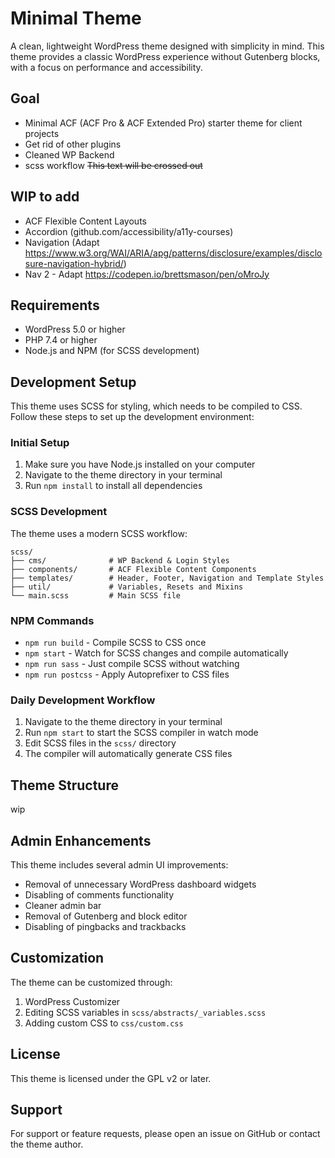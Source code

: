 # Minimal Theme

A clean, lightweight WordPress theme designed with simplicity in mind. This theme provides a classic WordPress experience without Gutenberg blocks, with a focus on performance and accessibility.

## Goal

- Minimal ACF (ACF Pro & ACF Extended Pro) starter theme for client projects
- Get rid of other plugins
- Cleaned WP Backend
- scss workflow
~~This text will be crossed out~~

## WIP to add
- ACF Flexible Content Layouts
- Accordion (github.com/accessibility/a11y-courses)
- Navigation (Adapt https://www.w3.org/WAI/ARIA/apg/patterns/disclosure/examples/disclosure-navigation-hybrid/)
- Nav 2 - Adapt https://codepen.io/brettsmason/pen/oMroJy

## Requirements

- WordPress 5.0 or higher
- PHP 7.4 or higher
- Node.js and NPM (for SCSS development)

## Development Setup

This theme uses SCSS for styling, which needs to be compiled to CSS. Follow these steps to set up the development environment:

### Initial Setup

1. Make sure you have Node.js installed on your computer
2. Navigate to the theme directory in your terminal
3. Run `npm install` to install all dependencies

### SCSS Development

The theme uses a modern SCSS workflow:

```
scss/
├── cms/              # WP Backend & Login Styles
├── components/       # ACF Flexible Content Components
├── templates/        # Header, Footer, Navigation and Template Styles
├── util/             # Variables, Resets and Mixins
└── main.scss         # Main SCSS file
```

### NPM Commands

- `npm run build` - Compile SCSS to CSS once
- `npm start` - Watch for SCSS changes and compile automatically
- `npm run sass` - Just compile SCSS without watching
- `npm run postcss` - Apply Autoprefixer to CSS files

### Daily Development Workflow

1. Navigate to the theme directory in your terminal
2. Run `npm start` to start the SCSS compiler in watch mode
3. Edit SCSS files in the `scss/` directory
4. The compiler will automatically generate CSS files

## Theme Structure

wip

## Admin Enhancements

This theme includes several admin UI improvements:
- Removal of unnecessary WordPress dashboard widgets
- Disabling of comments functionality
- Cleaner admin bar
- Removal of Gutenberg and block editor
- Disabling of pingbacks and trackbacks

## Customization

The theme can be customized through:
1. WordPress Customizer
2. Editing SCSS variables in `scss/abstracts/_variables.scss`
3. Adding custom CSS to `css/custom.css`

## License

This theme is licensed under the GPL v2 or later.

## Support

For support or feature requests, please open an issue on GitHub or contact the theme author.